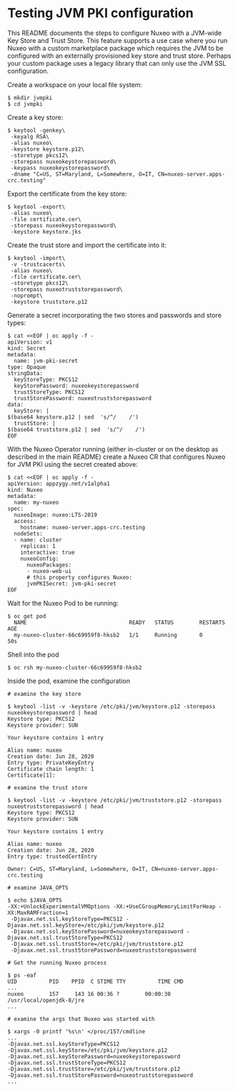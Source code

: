 # Testing JVM PKI configuration

This README documents the steps to configure Nuxeo with a JVM-wide Key Store and Trust Store. This feature supports a use case where you run Nuxeo with a custom marketplace package which requires the JVM to be configured with an externally provisioned key store and trust store. Perhaps your custom package uses a legacy library that can only use the JVM SSL configuration.

Create a workspace on your local file system:
```shell
$ mkdir jvmpki
$ cd jvmpki
```

Create a key store:
```shell
$ keytool -genkey\
 -keyalg RSA\
 -alias nuxeo\
 -keystore keystore.p12\
 -storetype pkcs12\
 -storepass nuxeokeystorepassword\
 -keypass nuxeokeystorepassword\
 -dname "C=US, ST=Maryland, L=Somewhere, O=IT, CN=nuxeo-server.apps-crc.testing"
```

Export the certificate from the key store:
```shell
$ keytool -export\
 -alias nuxeo\
 -file certificate.cer\
 -storepass nuxeokeystorepassword\
 -keystore keystore.jks
```

Create the trust store and import the certificate into it:
```shell
$ keytool -import\
 -v -trustcacerts\
 -alias nuxeo\
 -file certificate.cer\
 -storetype pkcs12\
 -storepass nuxeotruststorepassword\
 -noprompt\
 -keystore truststore.p12
```

Generate a secret incorporating the two stores and passwords and store types:
```shell
$ cat <<EOF | oc apply -f -
apiVersion: v1
kind: Secret
metadata:
  name: jvm-pki-secret
type: Opaque
stringData:
  keyStoreType: PKCS12
  keyStorePassword: nuxeokeystorepassword
  trustStoreType: PKCS12
  trustStorePassword: nuxeotruststorepassword
data:
  keyStore: |
$(base64 keystore.p12 | sed  's/^/    /')
  trustStore: |
$(base64 truststore.p12 | sed  's/^/    /')
EOF
```

With the Nuxeo Operator running (either in-cluster or on the desktop as described in the main README) create a Nuxeo CR that configures Nuxeo for JVM PKI using the secret created above:
```shell
$ cat <<EOF | oc apply -f -
apiVersion: appzygy.net/v1alpha1
kind: Nuxeo
metadata:
  name: my-nuxeo
spec:
  nuxeoImage: nuxeo:LTS-2019
  access:
    hostname: nuxeo-server.apps-crc.testing
  nodeSets:
  - name: cluster
    replicas: 1
    interactive: true
    nuxeoConfig:
      nuxeoPackages:
      - nuxeo-web-ui
      # this property configures Nuxeo:
      jvmPKISecret: jvm-pki-secret
EOF
```

Wait for the Nuxeo Pod to be running:

```shell
$ oc get pod
  NAME                                READY   STATUS        RESTARTS   AGE
  my-nuxeo-cluster-66c69959f8-hksb2   1/1     Running       0          50s
```

Shell into the pod
```shell
$ oc rsh my-nuxeo-cluster-66c69959f8-hksb2
```

Inside the pod, examine the configuration
```shell
# examine the key store

$ keytool -list -v -keystore /etc/pki/jvm/keystore.p12 -storepass nuxeokeystorepassword | head
Keystore type: PKCS12
Keystore provider: SUN

Your keystore contains 1 entry

Alias name: nuxeo
Creation date: Jun 28, 2020
Entry type: PrivateKeyEntry
Certificate chain length: 1
Certificate[1]:

# examine the trust store

$ keytool -list -v -keystore /etc/pki/jvm/truststore.p12 -storepass nuxeotruststorepassword | head
Keystore type: PKCS12
Keystore provider: SUN

Your keystore contains 1 entry

Alias name: nuxeo
Creation date: Jun 28, 2020
Entry type: trustedCertEntry

Owner: C=US, ST=Maryland, L=Somewhere, O=IT, CN=nuxeo-server.apps-crc.testing

# examine JAVA_OPTS

$ echo $JAVA_OPTS
-XX:+UnlockExperimentalVMOptions -XX:+UseCGroupMemoryLimitForHeap -XX:MaxRAMFraction=1
 -Djavax.net.ssl.keyStoreType=PKCS12 -Djavax.net.ssl.keyStore=/etc/pki/jvm/keystore.p12
 -Djavax.net.ssl.keyStorePassword=nuxeokeystorepassword -Djavax.net.ssl.trustStoreType=PKCS12 
 -Djavax.net.ssl.trustStore=/etc/pki/jvm/truststore.p12 
 -Djavax.net.ssl.trustStorePassword=nuxeotruststorepassword

# Get the running Nuxeo process

$ ps -eaf
UID          PID    PPID  C STIME TTY          TIME CMD
...
nuxeo        157     143 16 00:36 ?        00:00:30 /usr/local/openjdk-8/jre
...

# examine the args that Nuxeo was started with

$ xargs -0 printf '%s\n' </proc/157/cmdline
...
-Djavax.net.ssl.keyStoreType=PKCS12
-Djavax.net.ssl.keyStore=/etc/pki/jvm/keystore.p12
-Djavax.net.ssl.keyStorePassword=nuxeokeystorepassword
-Djavax.net.ssl.trustStoreType=PKCS12
-Djavax.net.ssl.trustStore=/etc/pki/jvm/truststore.p12
-Djavax.net.ssl.trustStorePassword=nuxeotruststorepassword
...
```
